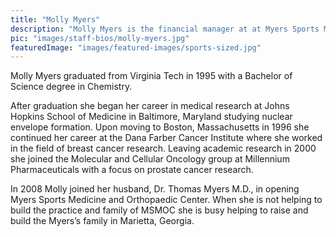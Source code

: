 ```yaml
---
title: "Molly Myers"
description: "Molly Myers is the financial manager at at Myers Sports Medicine and Orthopaedic Center"
pic: "images/staff-bios/molly-myers.jpg"
featuredImage: "images/featured-images/sports-sized.jpg"
---
```


Molly Myers graduated from Virginia Tech in 1995 with a Bachelor of Science degree in 
Chemistry.

After graduation she began her career in medical research at Johns Hopkins School of 
Medicine in Baltimore, Maryland studying nuclear envelope formation. Upon moving to 
Boston, Massachusetts in 1996 she continued her career at the Dana Farber Cancer 
Institute where she worked in the field of breast cancer research. Leaving academic 
research in 2000 she joined the Molecular and Cellular Oncology group at Millennium 
Pharmaceuticals with a focus on prostate cancer research.

In 2008 Molly joined her husband, Dr. Thomas Myers M.D., in opening Myers Sports 
Medicine and Orthopaedic Center. When she is not helping to build the practice and 
family of MSMOC she is busy helping to raise and build the Myers’s family in Marietta, 
Georgia.
